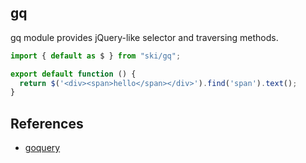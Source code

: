 ## gq
gq module provides jQuery-like selector and traversing methods.
```js
import { default as $ } from "ski/gq";

export default function () {
  return $('<div><span>hello</span></div>').find('span').text();
}
```
## References
- [goquery](https://github.com/PuerkitoBio/goquery)